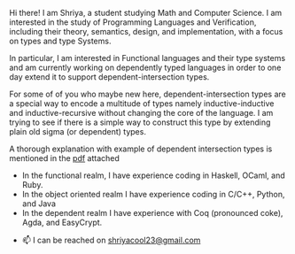 Hi there! I am Shriya, a student studying Math and Computer Science. 
I am interested in the study of Programming Languages and Verification, 
including their theory, semantics, design, and implementation, with a focus on types and type Systems.


In particular, I am interested in Functional languages and their type systems and am currently
working on dependently typed languages in order to one day extend it to support dependent-intersection types.

For some of of you who maybe new here, dependent-intersection types are a special way to encode a 
multitude of types namely inductive-inductive and inductive-recursive without changing the core of the
language. I am trying to see if there is a simple way to construct this type by extending plain old
sigma (or dependent) types. 

A thorough explanation with example of dependent intersection types is mentioned in the [pdf](https://github.com/SmoothThunk/SmoothThunk/files/14313438/Example_of_Dependent_Intersection_Types.pdf) attached

* In the functional realm, I have experience coding in Haskell, OCaml, and Ruby. 
* In the object oriented realm I have experience coding in C/C++, Python, and Java
* In the dependent realm I have experience with Coq (pronounced coke), Agda, and EasyCrypt.
- 📫 I can be reached on shriyacool23@gmail.com

<!---
SmoothThunk/SmoothThunk is a ✨ special ✨ repository because its `README.md` (this file) appears on your GitHub profile.
You can click the Preview link to take a look at your changes.
-->
